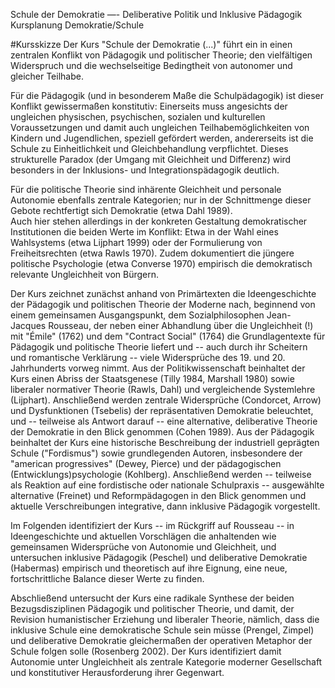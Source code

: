 Schule der Demokratie —- 
Deliberative Politik und Inklusive Pädagogik
Kursplanung Demokratie/Schule

#Kursskizze
Der Kurs "Schule der Demokratie (...)" führt ein in einen zentralen Konflikt von Pädagogik und politischer Theorie; den vielfältigen Widerspruch und die wechselseitige Bedingtheit von autonomer und gleicher Teilhabe.

Für die Pädagogik (und in besonderem Maße die Schulpädagogik) ist dieser Konflikt gewissermaßen konstitutiv: 
Einerseits muss angesichts der ungleichen physischen, psychischen, sozialen und kulturellen Voraussetzungen und damit  auch ungleichen Teilhabemöglichkeiten von Kindern und Jugendlichen, speziell gefördert werden, andererseits ist die Schule zu Einheitlichkeit und Gleichbehandlung verpflichtet. 
Dieses strukturelle Paradox (der Umgang mit Gleichheit und Differenz) wird besonders in der Inklusions- und Integrationspädagogik deutlich.

Für die politische Theorie sind inhärente Gleichheit und personale Autonomie ebenfalls zentrale Kategorien; nur in der Schnittmenge dieser Gebote rechtfertigt sich Demokratie (etwa Dahl 1989).  
Auch hier stehen allerdings in der konkreten Gestaltung demokratischer Institutionen die beiden Werte im Konflikt: 
Etwa in der Wahl eines Wahlsystems (etwa Lijphart 1999) oder der Formulierung von Freiheitsrechten (etwa Rawls 1970). 
Zudem dokumentiert die jüngere politische Psychologie (etwa Converse 1970) empirisch die demokratisch relevante Ungleichheit von Bürgern.

Der Kurs zeichnet zunächst anhand von Primärtexten die Ideengeschichte der Pädagogik und politischen Theorie der Moderne nach, beginnend von einem gemeinsamen Ausgangspunkt, dem Sozialphilosophen Jean-Jacques Rousseau, der neben einer Abhandlung über die Ungleichheit (!) mit "Émile" (1762) und dem "Contract Social" (1764) die Grundlagentexte für Pädagogik und politische Theorie liefert und -- auch durch ihr Scheitern und romantische Verklärung -- viele Widersprüche des 19. und 20. Jahrhunderts vorweg nimmt.
Aus der Politikwissenschaft beinhaltet der Kurs einen Abriss der Staatsgenese (Tilly 1984, Marshall 1980) sowie liberaler normativer Theorie (Rawls, Dahl) und vergleichende Systemlehre (Lijphart). 
Anschließend werden zentrale Widersprüche (Condorcet, Arrow) und Dysfunktionen (Tsebelis) der repräsentativen Demokratie beleuchtet, und -- teilweise als Antwort darauf -- eine alternative, deliberative Theorie der Demokratie in den Blick genommen (Cohen 1989).
Aus der Pädagogik beinhaltet der Kurs eine historische Beschreibung der industriell geprägten Schule ("Fordismus") sowie grundlegenden Autoren, insbesondere der "american progressives" (Dewey, Pierce) und der pädagogischen (Entwicklungs)psychologie (Kohlberg). 
Anschließend werden -- teilweise als Reaktion auf eine fordistische oder nationale Schulpraxis -- ausgewählte alternative (Freinet) und Reformpädagogen in den Blick genommen und aktuelle Verschreibungen integrative, dann inklusive Pädagogik vorgestellt.

Im Folgenden identifiziert der Kurs -- im Rückgriff auf Rousseau -- in Ideengeschichte und aktuellen Vorschlägen die anhaltenden wie gemeinsamen Widersprüche von Autonomie und Gleichheit, und untersuchen inklusive Pädagogik (Peschel) und deliberative Demokratie (Habermas) empirisch und theoretisch auf ihre Eignung, eine neue, fortschrittliche Balance dieser Werte zu finden.

Abschließend untersucht der Kurs eine radikale Synthese der beiden Bezugsdisziplinen Pädagogik und politischer Theorie, und damit, der Revision humanistischer Erziehung und liberaler Theorie, nämlich, dass die inklusive Schule eine demokratische Schule sein müsse (Prengel, Zimpel) und deliberative Demokratie gleichermaßen der operativen Metaphor der Schule folgen solle (Rosenberg 2002). 
Der Kurs identifiziert damit Autonomie unter Ungleichheit als zentrale Kategorie moderner Gesellschaft und konstitutiver Herausforderung ihrer Gegenwart.
